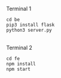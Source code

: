 Terminal 1
```
cd be
pip3 install flask
python3 server.py
```
&nbsp;
&nbsp;
&nbsp;         
Terminal 2
```
cd fe
npm install
npm start
```
